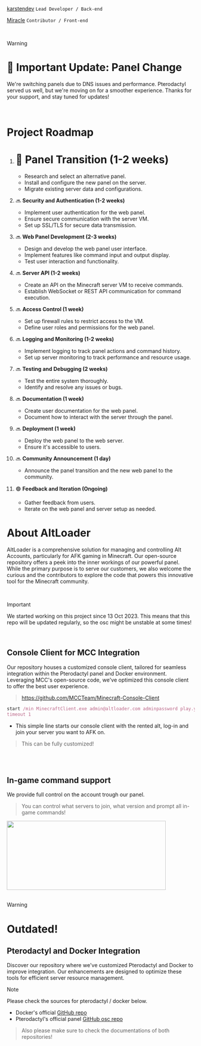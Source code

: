 [karstendev](https://github.com/devkarsten)  ```Lead Developer / Back-end```

[Miracle](https://github.com/miraclesven) ```Contributor / Front-end```

<br>


> [!WARNING]
> # 📢 **Important Update**: Panel Change
> We're switching panels due to DNS issues and performance. Pterodactyl served us well, but we're moving on for a smoother experience. Thanks for your support, and stay tuned for updates!

<br>


# **Project Roadmap**

1. # 📌 **Panel Transition (1-2 weeks)**
   - Research and select an alternative panel.
   - Install and configure the new panel on the server.
   - Migrate existing server data and configurations.

2. 🔜 **Security and Authentication (1-2 weeks)**
   - Implement user authentication for the web panel.
   - Ensure secure communication with the server VM.
   - Set up SSL/TLS for secure data transmission.

3. 🔜 **Web Panel Development (2-3 weeks)**
   - Design and develop the web panel user interface.
   - Implement features like command input and output display.
   - Test user interaction and functionality.

4. 🔜 **Server API (1-2 weeks)**
   - Create an API on the Minecraft server VM to receive commands.
   - Establish WebSocket or REST API communication for command execution.

5. 🔜 **Access Control (1 week)**
   - Set up firewall rules to restrict access to the VM.
   - Define user roles and permissions for the web panel.

6. 🔜 **Logging and Monitoring (1-2 weeks)**
   - Implement logging to track panel actions and command history.
   - Set up server monitoring to track performance and resource usage.

7. 🔜 **Testing and Debugging (2 weeks)**
   - Test the entire system thoroughly.
   - Identify and resolve any issues or bugs.

8. 🔜 **Documentation (1 week)**
   - Create user documentation for the web panel.
   - Document how to interact with the server through the panel.

9. 🔜 **Deployment (1 week)**
   - Deploy the web panel to the web server.
   - Ensure it's accessible to users.

10. 🔜 **Community Announcement (1 day)**
    - Announce the panel transition and the new web panel to the community.

11. 🟢 **Feedback and Iteration (Ongoing)**
    - Gather feedback from users.
    - Iterate on the web panel and server setup as needed.







# About AltLoader

AltLoader is a comprehensive solution for managing and controlling Alt Accounts, particularly for AFK gaming in Minecraft. Our open-source repository offers a peek into the inner workings of our powerful panel. While the primary purpose is to serve our customers, we also welcome the curious and the contributors to explore the code that powers this innovative tool for the Minecraft community.

<br>

> [!IMPORTANT]
> We started working on this project since 13 Oct 2023.
> This means that this repo will be updated regularly, so the osc might be unstable at some times!

<br>

## Console Client for MCC Integration

Our repository houses a customized console client, tailored for seamless integration within the Pterodactyl panel and Docker environment. Leveraging MCC's open-source code, we've optimized this console client to offer the best user experience.
> https://github.com/MCCTeam/Minecraft-Console-Client

```ruby
start /min MinecraftClient.exe admin@altloader.com adminpassword play.yourserver.com
timeout 1
```
- This simple line starts our console client with the rented alt, log-in and join your server you want to AFK on.
> This can be fully customized!

<br>
<br>

## In-game command support

We provide full control on the account trough our panel. 
> You can control what servers to join, what version and prompt all in-game commands!



<img src="https://gratospo.sirv.com/altloader/Screenshot%202023-10-13%20185021.png" width="426" height="185" alt="">


<br>
<br>

> [!WARNING]
> # Outdated!

## Pterodactyl and Docker Integration

Discover our repository where we've customized Pterodactyl and Docker to improve integration. Our enhancements are designed to optimize these tools for efficient server resource management.
> [!NOTE]
> Please check the sources for pterodactyl / docker below.

- Docker's official [GitHub repo](https://github.com/jenkinsci/docker)
- Pterodactyl's official panel [GitHub osc repo](https://github.com/pterodactyl/panel)


> Also please make sure to check the documentations of both repositories!
